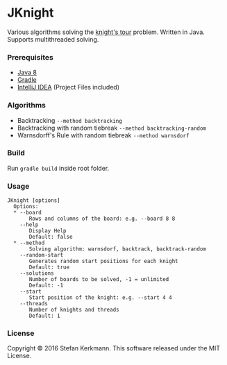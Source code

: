 # JKnight
Various algorithms solving the [knight's tour](https://en.wikipedia.org/wiki/Knight%27s_tour) problem. Written in Java. Supports multithreaded solving.

### Prerequisites

+ [Java 8](http://www.oracle.com/technetwork/java/javase/downloads/index.html)
+ [Gradle](https://gradle.org/)
+ [IntelliJ IDEA](https://www.jetbrains.com/idea/) (Project Files included) 

### Algorithms
+ Backtracking ``--method backtracking`` 
+ Backtracking with random tiebreak ``--method backtracking-random`` 
+ Warnsdorff's Rule with random tiebreak ``--method warnsdorf`` 

### Build
Run ``` gradle build ``` inside root folder.

### Usage
```
JKnight [options]
  Options:
  * --board
       Rows and columns of the board: e.g. --board 8 8
    --help
       Display Help
       Default: false
  * --method
       Solving algorithm: warnsdorf, backtrack, backtrack-random
    --random-start
       Generates random start positions for each knight
       Default: true
    --solutions
       Number of boards to be solved, -1 = unlimited
       Default: -1
    --start
       Start position of the knight: e.g. --start 4 4
    --threads
       Number of knights and threads
       Default: 1
```

### License

Copyright © 2016 Stefan Kerkmann. This software released under the MIT License.